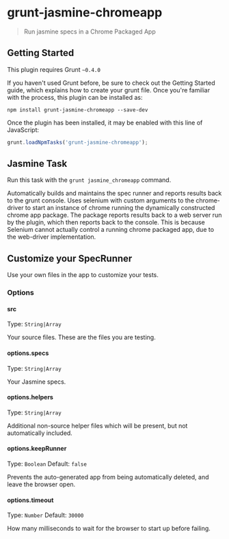 # grunt-jasmine-chromeapp

> Run jasmine specs in a Chrome Packaged App


Getting Started
---------------

This plugin requires Grunt ```~0.4.0```

If you haven't used Grunt before, be sure to check out the Getting Started guide, which explains how to create your grunt file.
Once you're familiar with the process, this plugin can be installed as:

```shell
npm install grunt-jasmine-chromeapp --save-dev
```

Once the plugin has been installed, it may be enabled with this line of JavaScript:
```javascript
grunt.loadNpmTasks('grunt-jasmine-chromeapp');
```

Jasmine Task
------------

Run this task with the ```grunt jasmine_chromeapp``` command.

Automatically builds and maintains the spec runner and reports results back to the grunt console.
Uses selenium with custom arguments to the chrome-driver to start an instance of chrome running
the dynamically constructed chrome app package. The package reports results back to a web server
run by the plugin, which then reports back to the console. This is because Selenium cannot actually
control a running chrome packaged app, due to the web-driver implementation.

Customize your SpecRunner
-------------------------

Use your own files in the app to customize your tests. 


### Options

#### src
Type: `String|Array`

Your source files. These are the files you are testing.

#### options.specs
Type: `String|Array`

Your Jasmine specs.

#### options.helpers
Type: `String|Array`

Additional non-source helper files which will be present, but not automatically included.

#### options.keepRunner
Type: `Boolean`
Default: `false`

Prevents the auto-generated app from being automatically deleted, and leave the browser open.

#### options.timeout
Type: `Number`
Default: `30000`

How many milliseconds to wait for the browser to start up before failing.